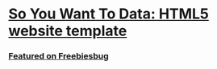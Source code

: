 # [So You Want To Data: HTML5 website template](https://heran-project.herokuapp.coml)

### [Featured on Freebiesbug](https://heran-project.herokuapp.com)



